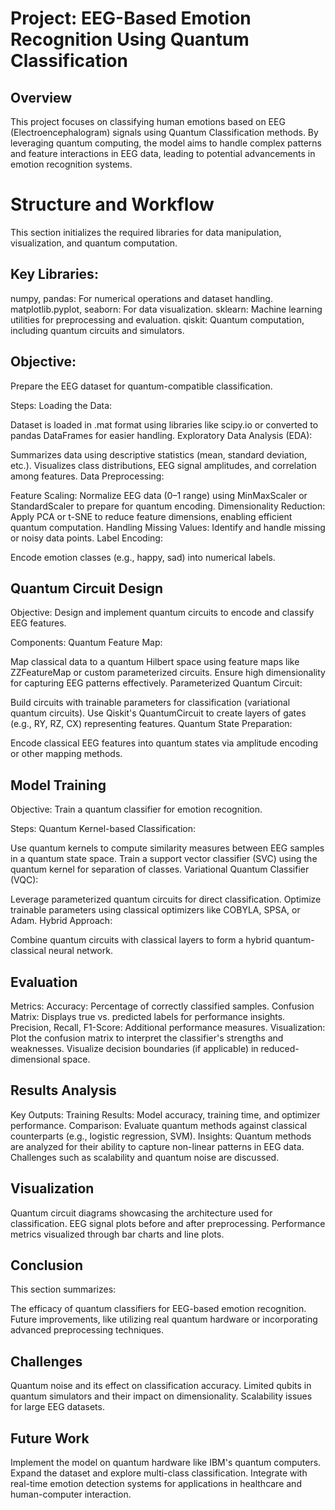 # Project: EEG-Based Emotion Recognition Using Quantum Classification
## Overview
This project focuses on classifying human emotions based on EEG (Electroencephalogram) signals using Quantum Classification methods. By leveraging quantum computing, the model aims to handle complex patterns and feature interactions in EEG data, leading to potential advancements in emotion recognition systems.

# Structure and Workflow

This section initializes the required libraries for data manipulation, visualization, and quantum computation.

## Key Libraries:

numpy, pandas: For numerical operations and dataset handling.
matplotlib.pyplot, seaborn: For data visualization.
sklearn: Machine learning utilities for preprocessing and evaluation.
qiskit: Quantum computation, including quantum circuits and simulators.

## Objective:
Prepare the EEG dataset for quantum-compatible classification.

Steps:
Loading the Data:

Dataset is loaded in .mat format using libraries like scipy.io or converted to pandas DataFrames for easier handling.
Exploratory Data Analysis (EDA):

Summarizes data using descriptive statistics (mean, standard deviation, etc.).
Visualizes class distributions, EEG signal amplitudes, and correlation among features.
Data Preprocessing:

Feature Scaling: Normalize EEG data (0–1 range) using MinMaxScaler or StandardScaler to prepare for quantum encoding.
Dimensionality Reduction: Apply PCA or t-SNE to reduce feature dimensions, enabling efficient quantum computation.
Handling Missing Values: Identify and handle missing or noisy data points.
Label Encoding:

Encode emotion classes (e.g., happy, sad) into numerical labels.
## Quantum Circuit Design
Objective:
Design and implement quantum circuits to encode and classify EEG features.

Components:
Quantum Feature Map:

Map classical data to a quantum Hilbert space using feature maps like ZZFeatureMap or custom parameterized circuits.
Ensure high dimensionality for capturing EEG patterns effectively.
Parameterized Quantum Circuit:

Build circuits with trainable parameters for classification (variational quantum circuits).
Use Qiskit's QuantumCircuit to create layers of gates (e.g., RY, RZ, CX) representing features.
Quantum State Preparation:

Encode classical EEG features into quantum states via amplitude encoding or other mapping methods.
## Model Training
Objective:
Train a quantum classifier for emotion recognition.

Steps:
Quantum Kernel-based Classification:

Use quantum kernels to compute similarity measures between EEG samples in a quantum state space.
Train a support vector classifier (SVC) using the quantum kernel for separation of classes.
Variational Quantum Classifier (VQC):

Leverage parameterized quantum circuits for direct classification.
Optimize trainable parameters using classical optimizers like COBYLA, SPSA, or Adam.
Hybrid Approach:

Combine quantum circuits with classical layers to form a hybrid quantum-classical neural network.
## Evaluation
Metrics:
Accuracy: Percentage of correctly classified samples.
Confusion Matrix: Displays true vs. predicted labels for performance insights.
Precision, Recall, F1-Score: Additional performance measures.
Visualization:
Plot the confusion matrix to interpret the classifier's strengths and weaknesses.
Visualize decision boundaries (if applicable) in reduced-dimensional space.
## Results Analysis
Key Outputs:
Training Results: Model accuracy, training time, and optimizer performance.
Comparison: Evaluate quantum methods against classical counterparts (e.g., logistic regression, SVM).
Insights:
Quantum methods are analyzed for their ability to capture non-linear patterns in EEG data.
Challenges such as scalability and quantum noise are discussed.
## Visualization
Quantum circuit diagrams showcasing the architecture used for classification.
EEG signal plots before and after preprocessing.
Performance metrics visualized through bar charts and line plots.
## Conclusion
This section summarizes:

The efficacy of quantum classifiers for EEG-based emotion recognition.
Future improvements, like utilizing real quantum hardware or incorporating advanced preprocessing techniques.
## Challenges
Quantum noise and its effect on classification accuracy.
Limited qubits in quantum simulators and their impact on dimensionality.
Scalability issues for large EEG datasets.
## Future Work
Implement the model on quantum hardware like IBM's quantum computers.
Expand the dataset and explore multi-class classification.
Integrate with real-time emotion detection systems for applications in healthcare and human-computer interaction.
